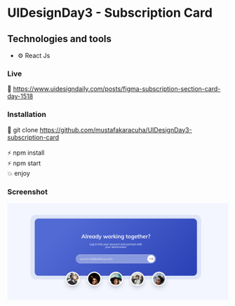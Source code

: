 # UIDesignDay3 - Subscription Card

## Technologies and tools

- ⚙️ React Js 


### Live

🔗 https://www.uidesigndaily.com/posts/figma-subscription-section-card-day-1518

### Installation

🔗 git clone https://github.com/mustafakaracuha/UIDesignDay3-subscription-card
<br/>
<br/>
⚡️  npm install <br/>
⚡️  npm start <br/>
💥 enjoy 

### Screenshot

<img align="center"  width="800" width="800"  src="https://github.com/mustafakaracuha/UIDesignDay2-action-card/blob/master/src/assets/img/screenshot.png" alt="muskaracuha" />